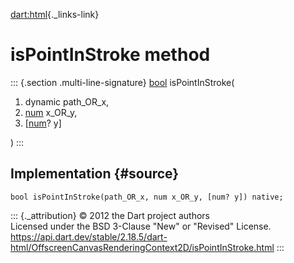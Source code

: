 [dart:html](../../dart-html/dart-html-library){._links-link}

isPointInStroke method
======================

::: {.section .multi-line-signature}
[bool](../../dart-core/bool-class) isPointInStroke(

1.  dynamic path\_OR\_x,
2.  [num](../../dart-core/num-class) x\_OR\_y,
3.  \[[num](../../dart-core/num-class)? y\]

)
:::

Implementation {#source}
--------------

``` {.language-dart data-language="dart"}
bool isPointInStroke(path_OR_x, num x_OR_y, [num? y]) native;
```

::: {._attribution}
© 2012 the Dart project authors\
Licensed under the BSD 3-Clause \"New\" or \"Revised\" License.\
<https://api.dart.dev/stable/2.18.5/dart-html/OffscreenCanvasRenderingContext2D/isPointInStroke.html>
:::
